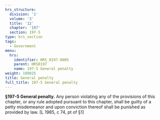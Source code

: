 ```yaml
---
hrs_structure:
  division: '1'
  volume: '3'
  title: '12'
  chapter: '197'
  section: 197-5
type: hrs_section
tags:
  - Government
menu:
  hrs:
    identifier: HRS_0197-0005
    parent: HRS0197
    name: 197-5 General penalty
weight: 109025
title: General penalty
full_title: 197-5 General penalty
---
```

**§197-5 General penalty.** Any person violating any of the provisions of this chapter, or any rule adopted pursuant to this chapter, shall be guilty of a petty misdemeanor and upon conviction thereof shall be punished as provided by law. [L 1985, c 74, pt of §1]